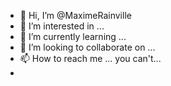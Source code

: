 - 👋 Hi, I’m @MaximeRainville
- 👀 I’m interested in ...
- 🌱 I’m currently learning ...
- 💞️ I’m looking to collaborate on ...
- 📫 How to reach me ... you can't...
-

<!---
MaximeRainville/MaximeRainville is a ✨ special ✨ repository because its `README.md` (this file) appears on your GitHub profile.
You can click the Preview link to take a look at your changes.
--->
